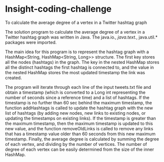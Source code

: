 # Insight-coding-challenge
To calculate the average degree of a vertex in a Twitter hashtag graph

The solution program to calculate the average degree of a vertex in a Twitter hashtag graph was written in Java.  The java.io.*, java.text.*, java.util.* packages were imported.

The main idea for this program is to represent the hashtag graph with a HashMap<String, HashMap<String, Long>> structure.  The first key stores all the nodes (hashtags) in the graph.  The key in the nested HashMap stores all the distinct hashtags the first hashtag is connected to, and the value in the nested HashMap stores the most updated timestamp the link was created.

The program will iterate through each line of the input tweets.txt file and obtain a timestamp (which is converted to a Long int representing the number of seconds since a reference time) and a list of hashtags.  If the timestamp is no further than 60 sec behind the maximum timestamp, the function addHashtags is called to update the hashtag graph with the new list of hashtags (by adding new nodes, new links to existing nodes, or updating the timestamps on existing links).  If the timestamp is greater than the maximum timestamp, then the maximum timestamp is updated to this new value, and the function removeOldLinks is called to remove any links that has a timestamp value older than 60 seconds from this new maximum timestamp.  Finally, the average degree is calculated by summing the degree of each vertex, and dividing by the number of vertices.  The number of degree of each vertex can be easily determined from the size of the inner HashMap.

